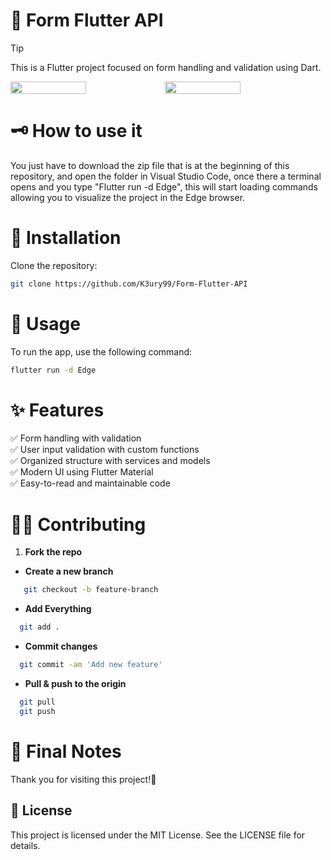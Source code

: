 # 🚀 Form Flutter API
> [!TIP]  
> This is a Flutter project focused on form handling and validation using Dart.

<div style="display: flex;">
  <img src="https://github.com/user-attachments/assets/f087ac4f-a267-440c-bac1-bbe624b1f5d2" width="49%"></img>   
  <img src="https://github.com/user-attachments/assets/f9904fee-5157-41ea-bf24-1c8c51b3bff1" width="49%"></img> 
</div>

# 🗝 How to use it  
You just have to download the zip file that is at the beginning of this repository, and open the folder in Visual Studio Code, once there a terminal opens and you type "Flutter run -d Edge", this will start loading commands allowing you to visualize the project in the Edge browser.

# 🎈 Installation  
Clone the repository:  
   ```bash  
   git clone https://github.com/K3ury99/Form-Flutter-API
   ```
# 🎯 Usage
To run the app, use the following command:
```bash
flutter run -d Edge
```

# ✨ Features
✅ Form handling with validation  
✅ User input validation with custom functions  
✅ Organized structure with services and models  
✅ Modern UI using Flutter Material  
✅ Easy-to-read and maintainable code  

# 🐱‍👤 Contributing
1. **Fork the repo**
- **Create a new branch**
   
```bash
   git checkout -b feature-branch
```
- **Add Everything**
```bash
  git add .
```
- **Commit changes**
```bash
  git commit -am 'Add new feature'
```
- **Pull & push to the origin**
```bash
  git pull
  git push
```

# 🌠 Final Notes
Thank you for visiting this project!🌌

## 📔 License
This project is licensed under the MIT License. See the LICENSE file for details.


